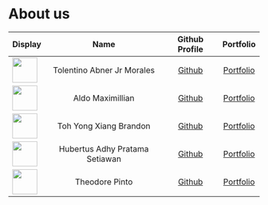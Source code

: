 # About us

Display | Name | Github Profile | Portfolio 
--------|:----:|:--------------:|:---------:
<a href="url"><img src="https://via.placeholder.com/100.png?text=Photo" style="vertical-align:middle" height="50" width="50"></a> | Tolentino Abner Jr Morales| [Github](https://github.com/abnermtj) | [Portfolio](docs/team/abner.md) 
<a href="url"><img src="https://avatars2.githubusercontent.com/u/60168552?s=400&u=70ed3bb19e26b16aadf133b9ff21ee01345defff&v=4" style="vertical-align:middle" height="50" width="50"></a> | Aldo Maximillian | [Github](https://github.com/domaxi) | [Portfolio](docs/team/aldomax.md)
<a href="url"><img src="https://avatars0.githubusercontent.com/u/60382521?s=400&u=cf1fd251902a9305731ac4732d85abb1f83c6755&v=4" style="vertical-align:middle" height="50" width="50"></a> | Toh Yong Xiang Brandon | [Github](https://github.com/brandontoh) | [Portfolio](docs/team/TohYongXiangBrandon.md)
<a href="url"><img src="https://avatars1.githubusercontent.com/u/54772103?s=460&u=aaf323e6171a155d2080ea54e18a429e81d8bb55&v=4" style="vertical-align:middle" height="50" width="50"></a> | Hubertus Adhy Pratama Setiawan | [Github](https://github.com/adhy-p) | [Portfolio](docs/team/adhy-p.md)
<a href="url"><img src="https://via.placeholder.com/100.png?text=Photo" style="vertical-align:middle" height="50" width="50"></a> | Theodore Pinto | [Github](https://github.com/theopin) | [Portfolio](docs/team/theopin.md)

